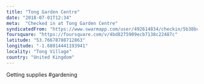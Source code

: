 ```yaml
---
title: "Tong Garden Centre"
date: "2018-07-01T12:34"
meta:  "Checked in at Tong Garden Centre"
syndicatedFrom: "https://www.swarmapp.com/user/492614834/checkin/5b38bc4781a0ea002ccce0ed"
foursquare: "https://foursquare.com/v/4bd8275909ecb7138c22487c"
latitude: "53.76678788712863"
longitude: "-1.68014441193941"
locality: "Tong Village"
country: "United Kingdom"
---
```

Getting supplies #gardening
